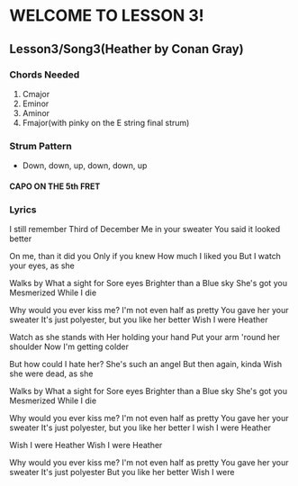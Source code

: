 <html>
<h1>WELCOME TO LESSON 3!</h1>
<h2>Lesson3/Song3(Heather by Conan Gray)</h2>

  
<p>
<h3>Chords Needed</h3>
<ol>
<li>Cmajor</li>
<li>Eminor</li>
<li>Aminor</li>
<li>Fmajor(with pinky on the E string final strum)</li>
</ol>
<h3>Strum Pattern</h3>
<ul>
  <li> Down, down, up, down, down, up</li>
</ul>
<h4>CAPO ON THE 5th FRET</h4>
</p>
<body>
<p>

  <h3>Lyrics</h3>
  
  I still remember
Third of December
Me in your sweater
You said it looked better

On me, than it did you
Only if you knew
How much I liked you
But I watch your eyes, as she

Walks by
What a sight for
Sore eyes
Brighter than a
Blue sky
She's got you
Mesmerized
While I die

Why would you ever kiss me?
I'm not even half as pretty
You gave her your sweater
It's just polyester, but you like her better
Wish I were Heather

Watch as she stands with
Her holding your hand
Put your arm 'round her shoulder
Now I'm getting colder

But how could I hate her?
She's such an angel
But then again, kinda
Wish she were dead, as she

Walks by
What a sight for
Sore eyes
Brighter than a
Blue sky
She's got you
Mesmerized
While I die

Why would you ever kiss me?
I'm not even half as pretty
You gave her your sweater
It's just polyester, but you like her better
I wish I were Heather

Wish I were Heather
Wish I were Heather

Why would you ever kiss me?
I'm not even half as pretty
You gave her your sweater
It's just polyester
But you like her better
Wish I were
</p>






  
</body>
  

</html>
